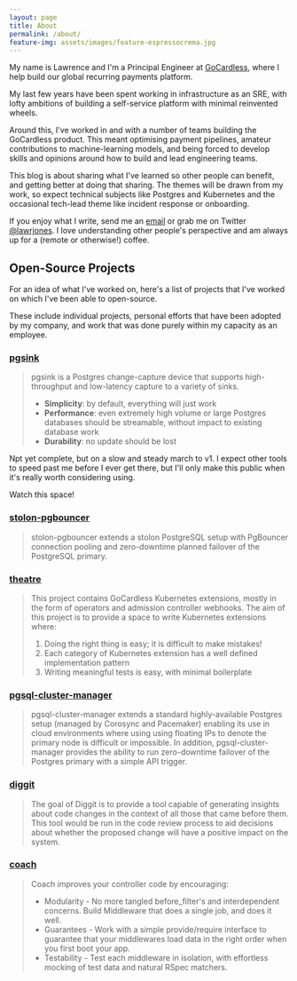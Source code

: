 ```yaml
---
layout: page
title: About
permalink: /about/
feature-img: assets/images/feature-espressocrema.jpg
---
```


[gocardless]: https://gocardless.com/
[me@twitter]: https://www.twitter.com/lawrjones
[me@mailto]: mailto:lawrjone@gmail.com?subject=Hey!

My name is Lawrence and I'm a Principal Engineer at [GoCardless][gocardless],
where I help build our global recurring payments platform.

My last few years have been spent working in infrastructure as an SRE, with
lofty ambitions of building a self-service platform with minimal reinvented
wheels.

Around this, I've worked in and with a number of teams building the GoCardless
product. This meant optimising payment pipelines, amateur contributions to
machine-learning models, and being forced to develop skills and opinions around
how to build and lead engineering teams.

This blog is about sharing what I've learned so other people can benefit, and
getting better at doing that sharing. The themes will be drawn from my work, so
expect technical subjects like Postgres and Kubernetes and the occasional
tech-lead theme like incident response or onboarding.

If you enjoy what I write, send me an [email][me@mailto] or grab me on Twitter
[@lawrjones][me@twitter]. I love understanding other people's perspective and am
always up for a (remote or otherwise!) coffee.

## Open-Source Projects

For an idea of what I've worked on, here's a list of projects that I've worked
on which I've been able to open-source.

These include individual projects, personal efforts that have been adopted by my
company, and work that was done purely within my capacity as an employee.

### [pgsink](https://github.com/lawrencejones/pgsink)

> pgsink is a Postgres change-capture device that supports high-throughput and
> low-latency capture to a variety of sinks.
>
> - **Simplicity**: by default, everything will just work
> - **Performance**: even extremely high volume or large Postgres databases should
>   be streamable, without impact to existing database work
> - **Durability**: no update should be lost

Npt yet complete, but on a slow and steady march to v1. I expect other tools to
speed past me before I ever get there, but I'll only make this public when it's
really worth considering using.

Watch this space!

### [stolon-pgbouncer](https://github.com/gocardless/stolon-pgbouncer)

> stolon-pgbouncer extends a stolon PostgreSQL setup with PgBouncer connection
> pooling and zero-downtime planned failover of the PostgreSQL primary.

### [theatre](https://github.com/lawrencejones/theatre)

> This project contains GoCardless Kubernetes extensions, mostly in the form of
> operators and admission controller webhooks. The aim of this project is to
> provide a space to write Kubernetes extensions where:
> 
> 1. Doing the right thing is easy; it is difficult to make mistakes!
> 2. Each category of Kubernetes extension has a well defined implementation
>    pattern
> 3. Writing meaningful tests is easy, with minimal boilerplate

### [pgsql-cluster-manager](https://github.com/lawrencejones/pgsql-cluster-manager)

> pgsql-cluster-manager extends a standard highly-available Postgres setup
> (managed by Corosync and Pacemaker) enabling its use in cloud environments
> where using using floating IPs to denote the primary node is difficult or
> impossible. In addition, pgsql-cluster-manager provides the ability to run
> zero-downtime failover of the Postgres primary with a simple API trigger.

### [diggit](https://github.com/lawrencejones/diggit)

> The goal of Diggit is to provide a tool capable of generating insights about
> code changes in the context of all those that came before them. This tool
> would be run in the code review process to aid decisions about whether the
> proposed change will have a positive impact on the system.

### [coach](https://github.com/gocardless/coach)

> Coach improves your controller code by encouraging:
> 
> - Modularity - No more tangled before_filter's and interdependent concerns.
>   Build Middleware that does a single job, and does it well.
> - Guarantees - Work with a simple provide/require interface to guarantee that
>   your middlewares load data in the right order when you first boot your app.
> - Testability - Test each middleware in isolation, with effortless mocking of
>   test data and natural RSpec matchers.
